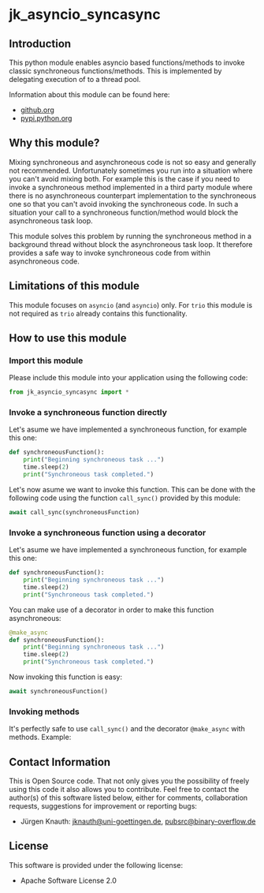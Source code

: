 ﻿jk_asyncio_syncasync
==========

Introduction
------------

This python module enables asyncio based functions/methods to invoke classic synchroneous functions/methods. This is implemented by delegating execution of to a thread pool.

Information about this module can be found here:

* [github.org](https://github.com/jkpubsrc/....)
* [pypi.python.org](https://pypi.python.org/pypi/jk_asyncio_syncasync)

Why this module?
----------------

Mixing synchroneous and asynchroneous code is not so easy and generally not recommended. Unfortunately sometimes you run into a situation where you can't avoid mixing both. For example this is the case if you need to invoke a synchroneous method implemented in a third party module where there is no asynchroneous counterpart implementation to the synchroneous one so that you can't avoid invoking the synchroneous code. In such a situation your call to a synchroneous function/method would block the asynchroneous task loop.

This module solves this problem by running the synchroneous method in a background thread without block the asynchroneous task loop. It therefore provides a safe way to invoke synchroneous code from within asynchroneous code.

Limitations of this module
--------------------------

This module focuses on `asyncio` (and `asyncio`) only. For `trio` this module is not required as `trio` already contains this functionality.

How to use this module
----------------------

### Import this module

Please include this module into your application using the following code:

```python
from jk_asyncio_syncasync import *
```

### Invoke a synchroneous function directly

Let's asume we have implemented a synchroneous function, for example this one:

```python
def synchroneousFunction():
	print("Beginning synchroneous task ...")
	time.sleep(2)
	print("Synchroneous task completed.")
```

Let's now asume we want to invoke this function. This can be done with the following code using the function `call_sync()` provided by this module:

```python
await call_sync(synchroneousFunction)
```

### Invoke a synchroneous function using a decorator

Let's asume we have implemented a synchroneous function, for example this one:

```python
def synchroneousFunction():
	print("Beginning synchroneous task ...")
	time.sleep(2)
	print("Synchroneous task completed.")
```

You can make use of a decorator in order to make this function asynchroneous:

```python
@make_async
def synchroneousFunction():
	print("Beginning synchroneous task ...")
	time.sleep(2)
	print("Synchroneous task completed.")
```

Now invoking this function is easy:

```python
await synchroneousFunction()
```

### Invoking methods

It's perfectly safe to use `call_sync()` and the decorator `@make_async` with methods. Example:

Contact Information
-------------------

This is Open Source code. That not only gives you the possibility of freely using this code it also
allows you to contribute. Feel free to contact the author(s) of this software listed below, either
for comments, collaboration requests, suggestions for improvement or reporting bugs:

* Jürgen Knauth: jknauth@uni-goettingen.de, pubsrc@binary-overflow.de

License
-------

This software is provided under the following license:

* Apache Software License 2.0



